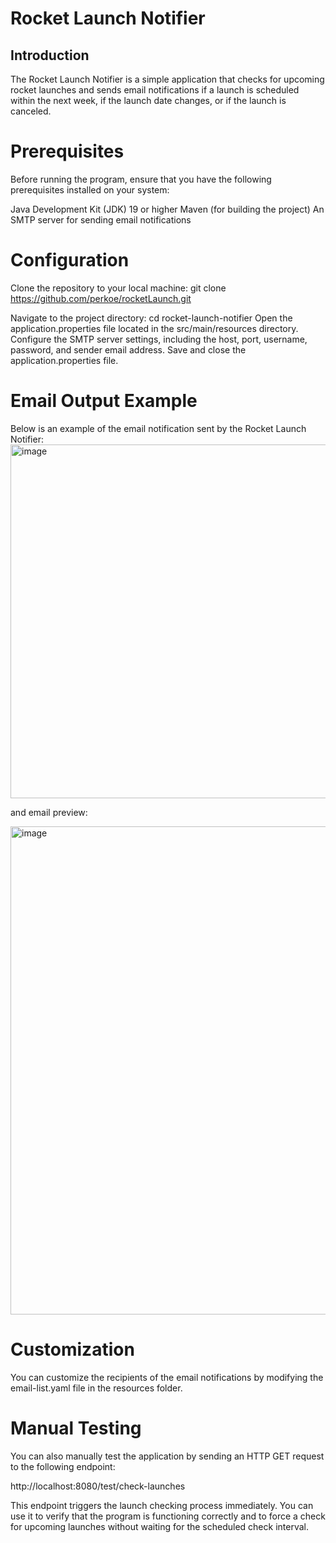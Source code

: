 # Rocket Launch Notifier

## Introduction
The Rocket Launch Notifier is a simple application that checks for upcoming rocket launches and sends email notifications if a launch is scheduled within the next week, if the launch date changes, or if the launch is canceled.

# Prerequisites
Before running the program, ensure that you have the following prerequisites installed on your system:

Java Development Kit (JDK) 19 or higher
Maven (for building the project)
An SMTP server for sending email notifications

# Configuration
Clone the repository to your local machine: git clone https://github.com/perkoe/rocketLaunch.git

Navigate to the project directory: cd rocket-launch-notifier
Open the application.properties file located in the src/main/resources directory.
Configure the SMTP server settings, including the host, port, username, password, and sender email address.
Save and close the application.properties file.

# Email Output Example
Below is an example of the email notification sent by the Rocket Launch Notifier:
<img width="566" alt="image" src="https://github.com/perkoe/rocketLaunch/assets/105124464/2728b72e-54f7-48a3-a867-7180ead7db19">

and email preview: 

<img width="781" alt="image" src="https://github.com/perkoe/rocketLaunch/assets/105124464/282228cf-65e0-49d7-ba80-be5efc66698e">

# Customization
You can customize the recipients of the email notifications by modifying the email-list.yaml file in the resources folder.

# Manual Testing
You can also manually test the application by sending an HTTP GET request to the following endpoint:

http://localhost:8080/test/check-launches

This endpoint triggers the launch checking process immediately. You can use it to verify that the program is functioning correctly and to force a check for upcoming launches without waiting for the scheduled check interval.
